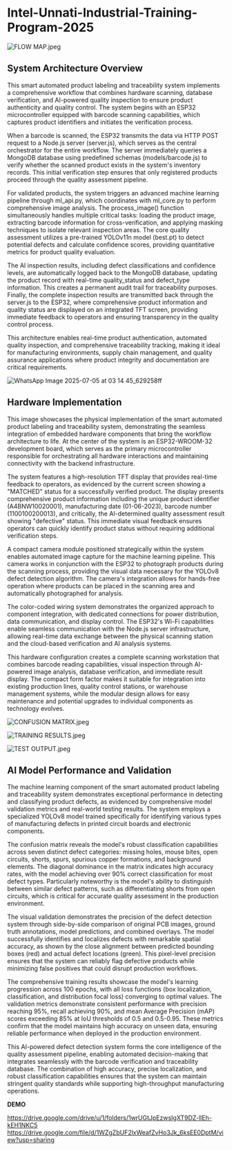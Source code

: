 # Intel-Unnati-Industrial-Training-Program-2025

![FLOW MAP.jpeg](https://github.com/MNADITYA05/Intel-Unnati-Industrial-Training-Program-2025/blob/main/ASSETS/FLOW%20MAP.jpeg)

## System Architecture Overview

This smart automated product labeling and traceability system implements a comprehensive workflow that combines hardware scanning, database verification, and AI-powered quality inspection to ensure product authenticity and quality control. The system begins with an ESP32 microcontroller equipped with barcode scanning capabilities, which captures product identifiers and initiates the verification process.

When a barcode is scanned, the ESP32 transmits the data via HTTP POST request to a Node.js server (server.js), which serves as the central orchestrator for the entire workflow. The server immediately queries a MongoDB database using predefined schemas (models/barcode.js) to verify whether the scanned product exists in the system's inventory records. This initial verification step ensures that only registered products proceed through the quality assessment pipeline.

For validated products, the system triggers an advanced machine learning pipeline through ml_api.py, which coordinates with ml_core.py to perform comprehensive image analysis. The process_image() function simultaneously handles multiple critical tasks: loading the product image, extracting barcode information for cross-verification, and applying masking techniques to isolate relevant inspection areas. The core quality assessment utilizes a pre-trained YOLOv11n model (best.pt) to detect potential defects and calculate confidence scores, providing quantitative metrics for product quality evaluation.

The AI inspection results, including defect classifications and confidence levels, are automatically logged back to the MongoDB database, updating the product record with real-time quality_status and defect_type information. This creates a permanent audit trail for traceability purposes. Finally, the complete inspection results are transmitted back through the server.js to the ESP32, where comprehensive product information and quality status are displayed on an integrated TFT screen, providing immediate feedback to operators and ensuring transparency in the quality control process.

This architecture enables real-time product authentication, automated quality inspection, and comprehensive traceability tracking, making it ideal for manufacturing environments, supply chain management, and quality assurance applications where product integrity and documentation are critical requirements.


![WhatsApp Image 2025-07-05 at 03 14 45_629258ff](https://github.com/user-attachments/assets/18fb775a-fd9b-4954-9f8c-a846f95eee53)

## Hardware Implementation

This image showcases the physical implementation of the smart automated product labeling and traceability system, demonstrating the seamless integration of embedded hardware components that bring the workflow architecture to life. At the center of the system is an ESP32-WROOM-32 development board, which serves as the primary microcontroller responsible for orchestrating all hardware interactions and maintaining connectivity with the backend infrastructure.

The system features a high-resolution TFT display that provides real-time feedback to operators, as evidenced by the current screen showing a "MATCHED" status for a successfully verified product. The display presents comprehensive product information including the unique product identifier (A4BNW10020001), manufacturing date (01-06-2023), barcode number (1100100200013), and critically, the AI-determined quality assessment result showing "defective" status. This immediate visual feedback ensures operators can quickly identify product status without requiring additional verification steps.

A compact camera module positioned strategically within the system enables automated image capture for the machine learning pipeline. This camera works in conjunction with the ESP32 to photograph products during the scanning process, providing the visual data necessary for the YOLOv8 defect detection algorithm. The camera's integration allows for hands-free operation where products can be placed in the scanning area and automatically photographed for analysis.

The color-coded wiring system demonstrates the organized approach to component integration, with dedicated connections for power distribution, data communication, and display control. The ESP32's Wi-Fi capabilities enable seamless communication with the Node.js server infrastructure, allowing real-time data exchange between the physical scanning station and the cloud-based verification and AI analysis systems.

This hardware configuration creates a complete scanning workstation that combines barcode reading capabilities, visual inspection through AI-powered image analysis, database verification, and immediate result display. The compact form factor makes it suitable for integration into existing production lines, quality control stations, or warehouse management systems, while the modular design allows for easy maintenance and potential upgrades to individual components as technology evolves.


![CONFUSION MATRIX.jpeg](https://github.com/MNADITYA05/Intel-Unnati-Industrial-Training-Program-2025/blob/main/ASSETS/CONFUSION%20MATRIX.jpeg)

![TRAINING RESULTS.jpeg](https://github.com/MNADITYA05/Intel-Unnati-Industrial-Training-Program-2025/blob/main/ASSETS/TRAINING%20RESULTS.jpeg)

![TEST OUTPUT.jpeg](https://github.com/MNADITYA05/Intel-Unnati-Industrial-Training-Program-2025/blob/main/ASSETS/TEST%20OUTPUT.jpeg)

## AI Model Performance and Validation

The machine learning component of the smart automated product labeling and traceability system demonstrates exceptional performance in detecting and classifying product defects, as evidenced by comprehensive model validation metrics and real-world testing results. The system employs a specialized YOLOv8 model trained specifically for identifying various types of manufacturing defects in printed circuit boards and electronic components.

The confusion matrix reveals the model's robust classification capabilities across seven distinct defect categories: missing holes, mouse bites, open circuits, shorts, spurs, spurious copper formations, and background elements. The diagonal dominance in the matrix indicates high accuracy rates, with the model achieving over 90% correct classification for most defect types. Particularly noteworthy is the model's ability to distinguish between similar defect patterns, such as differentiating shorts from open circuits, which is critical for accurate quality assessment in the production environment.

The visual validation demonstrates the precision of the defect detection system through side-by-side comparison of original PCB images, ground truth annotations, model predictions, and combined overlays. The model successfully identifies and localizes defects with remarkable spatial accuracy, as shown by the close alignment between predicted bounding boxes (red) and actual defect locations (green). This pixel-level precision ensures that the system can reliably flag defective products while minimizing false positives that could disrupt production workflows.

The comprehensive training results showcase the model's learning progression across 100 epochs, with all loss functions (box localization, classification, and distribution focal loss) converging to optimal values. The validation metrics demonstrate consistent performance with precision reaching 95%, recall achieving 90%, and mean Average Precision (mAP) scores exceeding 85% at IoU thresholds of 0.5 and 0.5-0.95. These metrics confirm that the model maintains high accuracy on unseen data, ensuring reliable performance when deployed in the production environment.

This AI-powered defect detection system forms the core intelligence of the quality assessment pipeline, enabling automated decision-making that integrates seamlessly with the barcode verification and traceability database. The combination of high accuracy, precise localization, and robust classification capabilities ensures that the system can maintain stringent quality standards while supporting high-throughput manufacturing operations.

**DEMO**

https://drive.google.com/drive/u/1/folders/1wrUGtJpEzwsIgXT9DZ-llEh-kEH1NKC5
https://drive.google.com/file/d/1WZgZbUF2lxWeafZvHo3Jk_6ksEE0DptM/view?usp=sharing





